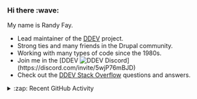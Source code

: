 
<h3>Hi there :wave:</h3>

My name is Randy Fay.

- Lead maintainer of the [DDEV](https://github.com/ddev/ddev) project.
- Strong ties and many friends in the Drupal community.
- Working with many types of code since the 1980s.
- Join me in the [DDEV ![DDEV Discord](https://img.shields.io/discord/664580571770388500?color=7289da&label=discord&logo=discord&logoColor=white_)](https://discord.com/invite/5wjP76mBJD)
- Check out the [DDEV Stack Overflow](https://stackoverflow.com/tags/ddev) questions and answers.

<details>
  <summary>:zap: Recent GitHub Activity</summary>

<!--RECENT_ACTIVITY:start-->
1. 💪 Opened PR [#6867](https://github.com/ddev/ddev/pull/6867) in [ddev/ddev](https://github.com/ddev/ddev)<br>
2. 💪 Opened PR [#6866](https://github.com/ddev/ddev/pull/6866) in [ddev/ddev](https://github.com/ddev/ddev)<br>
3. ❗️ Opened issue [#6865](https://github.com/ddev/ddev/issues/6865) in [ddev/ddev](https://github.com/ddev/ddev)<br>
4. ✔️ Closed issue [#6462](https://github.com/ddev/ddev/issues/6462) in [ddev/ddev](https://github.com/ddev/ddev)<br>
5. 🎉 Merged PR [#6851](https://github.com/ddev/ddev/pull/6851) in [ddev/ddev](https://github.com/ddev/ddev)<br>
6. 🎉 Merged PR [#6848](https://github.com/ddev/ddev/pull/6848) in [ddev/ddev](https://github.com/ddev/ddev)<br>
7. 🎉 Merged PR [#6846](https://github.com/ddev/ddev/pull/6846) in [ddev/ddev](https://github.com/ddev/ddev)<br>
8. 🎉 Merged PR [#6829](https://github.com/ddev/ddev/pull/6829) in [ddev/ddev](https://github.com/ddev/ddev)<br>
9. 🎉 Merged PR [#6863](https://github.com/ddev/ddev/pull/6863) in [ddev/ddev](https://github.com/ddev/ddev)<br>
10. 🎉 Merged PR [#6864](https://github.com/ddev/ddev/pull/6864) in [ddev/ddev](https://github.com/ddev/ddev)<br>
11. 💬 Commented on [#58](https://github.com/ddev/ddev-cron/issues/58#issuecomment-2564048546) in [ddev/ddev-cron](https://github.com/ddev/ddev-cron)<br>
12. 💬 Commented on [#6864](https://github.com/ddev/ddev/pull/6864#issuecomment-2564033724) in [ddev/ddev](https://github.com/ddev/ddev)<br>
13. 👍 Approved [#6846](https://github.com/ddev/ddev/pull/6846#pullrequestreview-2524379517) in [ddev/ddev](https://github.com/ddev/ddev)<br>
14. 💬 Commented on [#6846](https://github.com/ddev/ddev/pull/6846#discussion_r1898672408) in [ddev/ddev](https://github.com/ddev/ddev)<br>
15. 💬 Commented on [#6848](https://github.com/ddev/ddev/pull/6848#issuecomment-2563952426) in [ddev/ddev](https://github.com/ddev/ddev)<br>
16. 💬 Commented on [#6851](https://github.com/ddev/ddev/pull/6851#issuecomment-2563946179) in [ddev/ddev](https://github.com/ddev/ddev)<br>
17. 💬 Commented on [#6846](https://github.com/ddev/ddev/pull/6846#discussion_r1898662770) in [ddev/ddev](https://github.com/ddev/ddev)<br>
18. 💬 Commented on [#6862](https://github.com/ddev/ddev/pull/6862#issuecomment-2563934974) in [ddev/ddev](https://github.com/ddev/ddev)<br>
19. 💪 Opened PR [#6864](https://github.com/ddev/ddev/pull/6864) in [ddev/ddev](https://github.com/ddev/ddev)<br>
20. 💬 Commented on [#6848](https://github.com/ddev/ddev/pull/6848#issuecomment-2563898541) in [ddev/ddev](https://github.com/ddev/ddev)<br>
<!--RECENT_ACTIVITY:end-->

</details>
